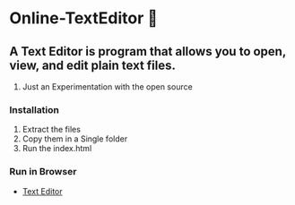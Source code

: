 # Online-TextEditor 🍾
 ## A Text Editor is program that allows you to open, view, and edit plain text files.
1. Just an Experimentation with the open source
### Installation
1. Extract the files
2. Copy them in a Single folder
3. Run the index.html 
### Run in Browser
* [Text Editor](http://htmlpreview.github.io/?https://github.com/tusharxsharma/Online-TextEditor/blob/master/index.html)
 
